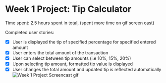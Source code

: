 # Week 1 Project: Tip Calculator
Time spent: 2.5 hours spent in total, (spent more time on gif screen cast)

Completed user stories:

* [x] User is displayed the tip of specified percentage for specified entered amount
* [x] User enters the total amount of the transaction
* [x] User can select between tip amounts (i.e 10%, 15%, 20%)
* [x] Upon selecting tip amount, formatted tip value is displayed
* [x] User changes the total amount and updated tip is reflected automatically
![Week 1 Project Screencast gif](https://raw.githubusercontent.com/ddsakura/AndroidTipCalculator/master/tipCal.gif)
